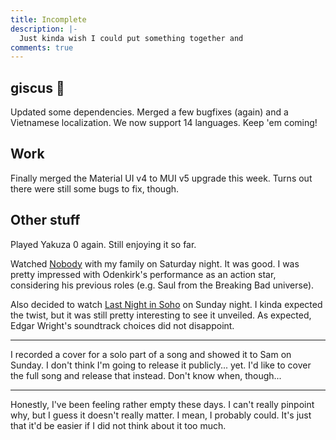 ```yaml
---
title: Incomplete
description: |-
  Just kinda wish I could put something together and
comments: true
---
```


## giscus 💎

Updated some dependencies. Merged a few bugfixes (again) and a Vietnamese
localization. We now support 14 languages. Keep 'em coming!

## Work

Finally merged the Material UI v4 to MUI v5 upgrade this week. Turns out there
were still some bugs to fix, though.

## Other stuff

Played Yakuza 0 again. Still enjoying it so far.

Watched [Nobody][nobody] with my family on Saturday night. It was good. I was
pretty impressed with Odenkirk's performance as an action star, considering his
previous roles (e.g. Saul from the Breaking Bad universe).

Also decided to watch [Last Night in Soho][soho] on Sunday night. I kinda
expected the twist, but it was still pretty interesting to see it unveiled. As
expected, Edgar Wright's soundtrack choices did not disappoint.

---

I recorded a cover for a solo part of a song and showed it to Sam on Sunday. I
don't think I'm going to release it publicly... yet. I'd like to cover the full
song and release that instead. Don't know when, though...

---

Honestly, I've been feeling rather empty these days. I can't really pinpoint
why, but I guess it doesn't really matter. I mean, I probably could. It's just
that it'd be easier if I did not think about it too much.

[nobody]: https://en.wikipedia.org/wiki/Nobody_(2021_film)
[soho]: https://en.wikipedia.org/wiki/Last_Night_in_Soho
